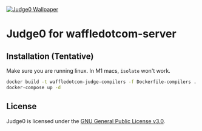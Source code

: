 [![Judge0 Wallpaper](./.github/judge0-colored.png)](https://ce.judge0.com)
# Judge0 for waffledotcom-server

## Installation (Tentative)

Make sure you are running linux. In M1 macs, `isolate` won't work.

```bash
docker build -t waffledotcom-judge-compilers -f Dockerfile-compilers . && docker build -t waffledotcom-judge -f Dockerfile .
docker-compose up -d
```

## License
Judge0 is licensed under the [GNU General Public License v3.0](LICENSE).
